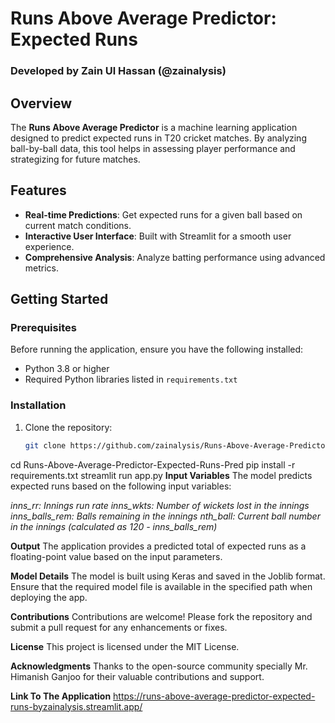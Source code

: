 # Runs Above Average Predictor: Expected Runs

### Developed by Zain Ul Hassan (@zainalysis)

## Overview

The **Runs Above Average Predictor** is a machine learning application designed to predict expected runs in T20 cricket matches. By analyzing ball-by-ball data, this tool helps in assessing player performance and strategizing for future matches.

## Features

- **Real-time Predictions**: Get expected runs for a given ball based on current match conditions.
- **Interactive User Interface**: Built with Streamlit for a smooth user experience.
- **Comprehensive Analysis**: Analyze batting performance using advanced metrics.

## Getting Started

### Prerequisites

Before running the application, ensure you have the following installed:

- Python 3.8 or higher
- Required Python libraries listed in `requirements.txt`

### Installation

1. Clone the repository:

   ```bash
   git clone https://github.com/zainalysis/Runs-Above-Average-Predictor-Expected-Runs-Pred.git
cd Runs-Above-Average-Predictor-Expected-Runs-Pred
pip install -r requirements.txt
streamlit run app.py
**Input Variables**
The model predicts expected runs based on the following input variables:

_inns_rr: Innings run rate
inns_wkts: Number of wickets lost in the innings
inns_balls_rem: Balls remaining in the innings
nth_ball: Current ball number in the innings (calculated as 120 - inns_balls_rem)_

**Output**
The application provides a predicted total of expected runs as a floating-point value based on the input parameters.

**Model Details**
The model is built using Keras and saved in the Joblib format. Ensure that the required model file is available in the specified path when deploying the app.

**Contributions**
Contributions are welcome! Please fork the repository and submit a pull request for any enhancements or fixes.

**License**
This project is licensed under the MIT License.

**Acknowledgments**
Thanks to the open-source community specially Mr. Himanish Ganjoo for their valuable contributions and support.

**Link To The Application**
https://runs-above-average-predictor-expected-runs-byzainalysis.streamlit.app/
